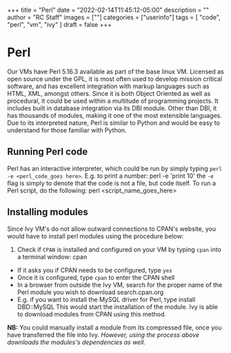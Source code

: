 +++
title = "Perl"
date = "2022-02-14T11:45:12-05:00"
description = ""
author = "RC Staff"
images = [""]
categories = ["userinfo"]
tags = [
  "code", 
  "perl",
  "vm",
  "ivy"
]
draft = false
+++

# Perl

Our VMs have Perl 5.16.3 available as part of the base linux 
VM. Licensed as open source under the GPL, it is most often used 
to develop mission critical software, and has excellent integration
with markup languages such as HTML, XML, amongst others. Since it is both Object
Oriented as well as procedural, it could be used within a multitude
of programming projects. It includes built in database integration via
its DBI module. Other than DBI, it has thousands of modules, making it
one of the most extensible languages. Due to its interpreted nature, 
Perl is similar to Python and would be easy to understand for those 
familiar with Python.

## Running Perl code

Perl has an interactive interpreter, which could be run by simply typing
```perl -e <perl_code_goes here>```. E.g. to print a number:
	perl -e 'print 10'
the ```-e``` flag is simply to denote that the code is not a file, but code
itself. To run a Perl script, do the following:
	perl <script_name_goes_here>

## Installing modules 

Since Ivy VM's do not allow outward connections to CPAN's website, you would have to
install perl modules using the procedure below:

1. Check if ```CPAN``` is installed and configured on your VM by typing ```cpan``` into a terminal
window:
	cpan
+ If it asks you if CPAN needs to be configured, type ```yes```
+ Once it is configured, type ```cpan``` to enter the CPAN shell
+ In a browser from outside the Ivy VM, search for the proper name of the Perl module you wish to download
	search.cpan.org
+ E.g. if you want to install the MySQL driver for Perl, type 
	install DBD::MySQL
This would start the installation of the module. Ivy is able to download modules from CPAN using this method. 

**NB:** You could manually install a module from its compressed file, once you have transferred the file 
into Ivy. *However, using the process above downloads the modules's dependencies as well.*  
